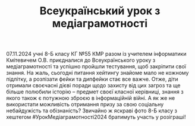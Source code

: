 ﻿---
title: Всеукраїнський урок з медіаграмотності
---

07.11.2024 учні 8-Б класу КГ №55 КМР разом із учителем інформатики Кмітевичем О.В. приєдналися до Всеукраїнського уроку з медіаграмотності та успішно пройшли тестування, щоб закріпити свої знання. На жаль, сьогодні питання хейтингу знайоме мало не кожному підлітку, а розпізати фейки та дипфейки стає все важче. Отже, діти отримали своєчасні дієві поради щодо захисту від цих загроз та ще більше полюбили історію – предмет своєї класної керівниці, знання з якого також є потужною зброєю в інформаційній війні. А як же не використати можливість отримання призу за свою соціальну небайдужість та обізнаність? Звичайно ж яскраві фото 8-Б класу з хештегом #УрокМедіаграмотності2024 братимуть участь у розіграші!

<slideshow />
